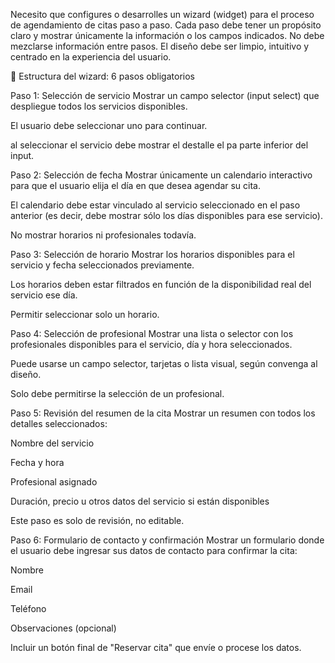 Necesito que configures o desarrolles un wizard (widget) para el proceso de agendamiento de citas paso a paso. Cada paso debe tener un propósito claro y mostrar únicamente la información o los campos indicados. No debe mezclarse información entre pasos. El diseño debe ser limpio, intuitivo y centrado en la experiencia del usuario.

🧭 Estructura del wizard: 6 pasos obligatorios


Paso 1: Selección de servicio
Mostrar un campo selector (input select) que despliegue todos los servicios disponibles.

El usuario debe seleccionar uno para continuar.

al seleccionar el servicio debe mostrar el destalle el pa parte inferior del input.

Paso 2: Selección de fecha
Mostrar únicamente un calendario interactivo para que el usuario elija el día en que desea agendar su cita.

El calendario debe estar vinculado al servicio seleccionado en el paso anterior (es decir, debe mostrar sólo los días disponibles para ese servicio).

No mostrar horarios ni profesionales todavía.

Paso 3: Selección de horario
Mostrar los horarios disponibles para el servicio y fecha seleccionados previamente.

Los horarios deben estar filtrados en función de la disponibilidad real del servicio ese día.

Permitir seleccionar solo un horario.

Paso 4: Selección de profesional
Mostrar una lista o selector con los profesionales disponibles para el servicio, día y hora seleccionados.

Puede usarse un campo selector, tarjetas o lista visual, según convenga al diseño.

Solo debe permitirse la selección de un profesional.

Paso 5: Revisión del resumen de la cita
Mostrar un resumen con todos los detalles seleccionados:

Nombre del servicio

Fecha y hora

Profesional asignado

Duración, precio u otros datos del servicio si están disponibles

Este paso es solo de revisión, no editable.

Paso 6: Formulario de contacto y confirmación
Mostrar un formulario donde el usuario debe ingresar sus datos de contacto para confirmar la cita:

Nombre

Email

Teléfono

Observaciones (opcional)

Incluir un botón final de "Reservar cita" que envíe o procese los datos.